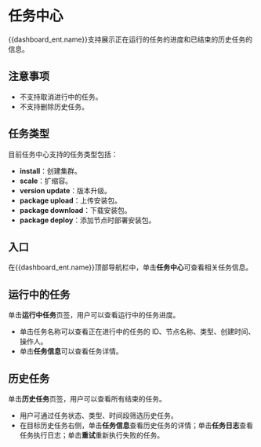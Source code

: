 # 任务中心

{{dashboard_ent.name}}支持展示正在运行的任务的进度和已结束的历史任务的信息。

## 注意事项

- 不支持取消进行中的任务。
- 不支持删除历史任务。

## 任务类型

目前任务中心支持的任务类型包括：

- **install**：创建集群。
- **scale**：扩缩容。
- **version update**：版本升级。
- **package upload**：上传安装包。
- **package download**：下载安装包。
- **package deploy**：添加节点时部署安装包。

## 入口

在{{dashboard_ent.name}}顶部导航栏中，单击**任务中心**可查看相关任务信息。

## 运行中的任务

单击**运行中任务**页签，用户可以查看运行中的任务进度。

- 单击任务名称可以查看正在进行中的任务的 ID、节点名称、类型、创建时间、操作人。
- 单击**任务信息**可以查看任务详情。

## 历史任务

单击**历史任务**页签，用户可以查看所有结束的任务。

- 用户可通过任务状态、类型、时间段筛选历史任务。
- 在目标历史任务右侧，单击**任务信息**查看历史任务的详情；单击**任务日志**查看任务执行日志；单击**重试**重新执行失败的任务。
